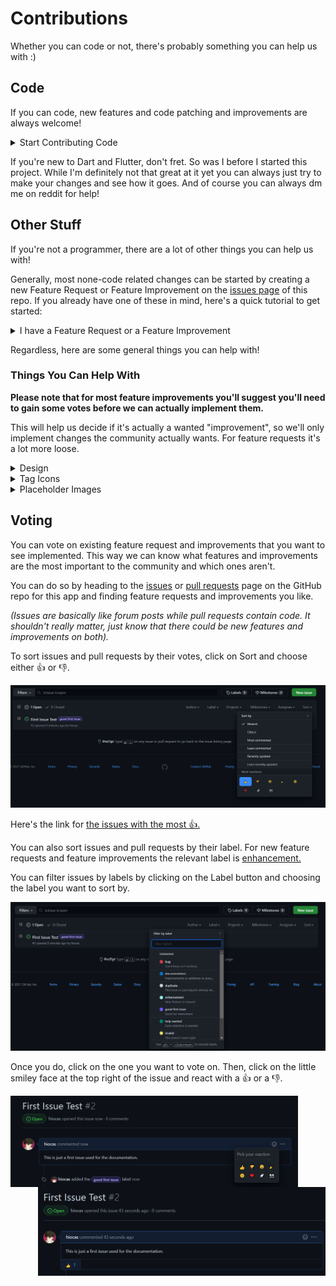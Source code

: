 # Contributions
Whether you can code or not, there's probably something you can help us with :)
## Code
If you can code, new features and code patching and improvements are always welcome!

<details>
  <summary>Start Contributing Code</summary>

  After forking this repository, you'll need to register an api app in your reddit account for testing.
  You can head [here](https://github.com/reddit-archive/reddit/wiki/OAuth2) to see how to do it.
  
  **You'll need to choose "installed app" when creating the reddit api app.**
  
  **You'll also need to change your redirect uri to this: `gwa-app://cornet.dev`.**
  
  After doing so, in your project files create a new json file in `lib/assets` named `reddit.json`.
  
  The file path should look like this: `lib/assets/reddit.json`.
  
  This is the template for reddit.json:
  ```
  {
  "CLIENT_ID": YOUR-CLIENT-ID,
  "REDIRECT_URI": gwa-app://cornet.dev,
  "USER_AGENT": A-USER-AGENT
}
  ```
  
  `YOUR-CLIENT-ID` is your client id from the new reddit api app you've created.
  
  `A-USER-AGENT` is a custom user agent, look at the [rules](https://github.com/reddit-archive/reddit/wiki/api#rules) for what can be used as one
  (You don't need exactly what's wirtten there since you're just testing things but just make sure it's unique enough).
  
  If you're having any troubles with this, you can always ask a question in the [issues page](https://github.com/hiocas/EavesDrop/issues) or dm me on Reddit! If not, you can now start coding!
  
  After you're done, make a new pull request [here.](https://github.com/hiocas/EavesDrop/pulls).
  
</details>
  
If you're new to Dart and Flutter, don't fret. So was I before I started this project. While I'm definitely not that great at it yet you can always just try to make your changes and see how it goes. And of course you can always dm me on reddit for help!

## Other Stuff
If you're not a programmer, there are a lot of other things you can help us with!

Generally, most none-code related changes can be started by creating a new Feature Request or Feature Improvement on the [issues page](https://github.com/hiocas/EavesDrop/issues) of this repo. If you already have one of these in mind, here's a quick tutorial to get started:
<details>
  <summary>I have a Feature Request or a Feature Improvement</summary>
  
  First of all, browse through the [issues](https://github.com/hiocas/EavesDrop/issues?q=is%3Aissue) in this repo and make sure your feature isn't already suggested (make sure to look at closed issues as well as open ones). If your feature is already there, make sure to vote 👍 for it!
  
  If not, click on **New Issue** and choose the relevant template.
  
  Let's say that you don't like the name of the app and you have another one in mind. This means changing an existing thing so it's a **Feature Improvement**.
  If your feature is completley new, choose **Feature Request**.
  
  After clicking the template just follow the instructions there. Please note that for some Feature Improvements (like the one in the example above) we may need some votes to see that this is actually a wanted "improvement" and not just a personal thing.
</details>


Regardless, here are some general things you can help with!

### Things You Can Help With
**Please note that for most feature improvements you'll suggest you'll need to gain some votes before we can actually implement them.**

This will help us decide if it's actually a wanted "improvement", so we'll only implement changes the community actually wants.
For feature requests it's a lot more loose.
<details>
  <summary>Design</summary>
  
UI/UX and Graphic Design. You can always take a look at our app and see if there's something in that area that could use some work. If you found one you can create a new Feature Improvement and describe everything there.
</details>

<details>
<summary>Tag Icons</summary>

If you've noticed, some tags in the app display an image or some emojis instead of the default tag icons. You can add to these yourself or change existing ones! These do require some bit of coding but for most cases it can be very simple so that none-programmers can do it too.

  I'll be working on a guide to do it manually but for now, you can just create a new Feature Improvement [issue](https://github.com/hiocas/EavesDrop/issues) and provide the word or word combination for the tag and the icon for it.

**Make sure to put [TAG] in your issue's title.**
  
**If you have multiple ideas please put them all in the same issue so we won't get flooded.**
  
  **If you're using an image make sure it's from a reputable source and that there are no copyright issues with it.**
  
**These are the currently supported icons you can choose:**
- A single Emoji character
- Two Emoji characters
- A single image

>Example:
>Word - Fdom, Emoji - 😈 (this one sucks tho so make a good one :) ). 

If you think you can do these manually, you can always head to the code base. The specific code for this is in [lib/screens/submission_page/local_widgets/gwa_tag.dart](lib/screens/submission_page/local_widgets/gwa_tag.dart).
</details>

<details>
<summary>Placeholder Images</summary>
  If a post in GoneWildAudio doesn't have an image preview, we use one of our own.
  There are currently 2 packs available for the user (from which he can choose from the setting): Gradients and Abstract.
  
  You can modify the existing packs (add or change ones in it) if you think they don't look good or fit in the app, or you can create completely new packs.
  
  **When choosing images to add, please make sure that there are no copyright problems with them and that the source is reputable.**
  
  To start, go to the [issues page](https://github.com/hiocas/EavesDrop/issues) and create a new Feature Improvement if you're changing existing content or a Feature Request if you're making a new pack.
  
  For modifying content include the pictures you want to add or remove with an explanation why.
  
  For new packs include the pack name and the pictures associated with it. Try to include upwards of 10 pictures but don't go too crazy.
  
  **Make sure to include [PLACEHOLDER] in your issue's title.**
  
  You can also always just create a new pull request and add these manually (it's in [lib/utils/gwa_functions.dart](lib/utils/gwa_functions.dart)) This is a bit more complicated then the tag icons since this also has a setting that needs to be saved so expect some back and fourth between us (until I create a guide).
  
 </details>
 

## Voting
You can vote on existing feature request and improvements that you want to see implemented. This way we can know what features and improvements are the most important to the community and which ones aren't.

You can do so by heading to the [issues](https://github.com/hiocas/EavesDrop/issues) or [pull requests](https://github.com/hiocas/EavesDrop/pulls) page on the GitHub repo for this app and finding feature requests and improvements you like.

*(Issues are basically like forum posts while pull requests contain code. It shouldn't really matter, just know that there could be new features and improvements on both).*

To sort issues and pull requests by their votes, click on Sort and choose either 👍 or 👎.

<img src="screenshots/Voting3.png" width="640">

Here's the link for [the issues with the most 👍.](https://github.com/hiocas/EavesDrop/issues?q=is%3Aissue+is%3Aopen+sort%3Areactions-%2B1-desc)

You can also sort issues and pull requests by their label. For new feature requests and feature improvements the relevant label is [enhancement.](https://github.com/hiocas/EavesDrop/issues?q=is%3Aissue+is%3Aopen+sort%3Areactions-%2B1-desc+label%3Aenhancement)

You can filter issues by labels by clicking on the Label button and choosing the label you want to sort by.

<img src="screenshots/Voting4.png" width="640">

Once you do, click on the one you want to vote on. Then, click on the little smiley face at the top right of the issue and react with a 👍 or a 👎.

<img align="left" src="screenshots/Voting1.png" width="460"> <img align="right" src="screenshots/Voting2.png" width="460">

